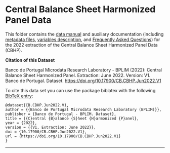 # Central Balance Sheet Harmonized Panel Data


 This folder contains the  [data manual](https://github.com/BPLIM/Manuals/blob/master/Data/CBHP/JUN22/CBHP_manual_JUN2022.pdf) and auxiliary documentation (including [metadata files](https://github.com/BPLIM/Manuals/tree/master/Data/CBHP/JUN22/aux_files/describe_dataset), [variables description](https://github.com/BPLIM/Manuals/tree/master/Data/CBHP/JUN22/aux_files/variables_description), and [Frequently Asked Questions](https://github.com/BPLIM/Manuals/blob/master/Data/CBHP/JUN22/aux_files/faq/CBHP_faq.md)) for the 2022 extraction of the Central Balance Sheet Harmonized Panel Data (CBHP).


**Citation of this Dataset**

Banco de Portugal Microdata Research Laboratory - BPLIM (2022): Central Balance Sheet Harmonized Panel. Extraction: June 2022. Version: V1. Banco de Portugal. Dataset. https://doi.org/10.17900/CB.CBHP.Jun2022.V1



To cite this data set you can use the package biblatex with the following [BibTeX entry](https://github.com/BPLIM/Manuals/tree/master/Data/CBHP/JUN22/aux_files/bibtex/CBHP.bib):

```
@dataset{CB.CBHP.Jun2022.V1,
author = {{Banco de Portugal Microdata Research Laboratory (BPLIM)}},
publisher = {Banco de Portugal - BPLIM. Dataset},
title = {{C}entral {B}alance {S}heet {H}armonized {P}anel},
year = {2022},
version = {{V1, Extraction: June 2022}},
doi = {10.17900/CB.CBHP.Jun2022.V1},
url = {https://doi.org/10.17900/CB.CBHP.Jun2022.V1}
}
```

----------------------------------------------------------------------------------------------------------------------------------------------
